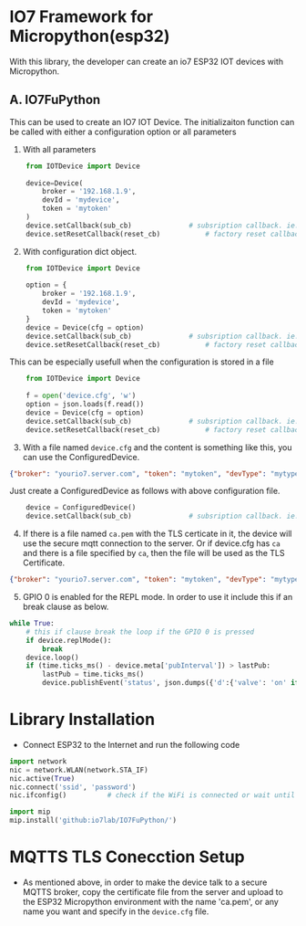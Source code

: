 # IO7 Framework for Micropython(esp32)

With this library, the developer can create an io7 ESP32 IOT devices with Micropython.

## A. IO7FuPython

This can be used to create an IO7 IOT Device. The initializaiton function can be called with either a configuration option or all parameters
1. With all parameters
```python
    from IOTDevice import Device
    
    device=Device(
        broker = '192.168.1.9',
        devId = 'mydevice',
        token = 'mytoken'
    )
    device.setCallback(sub_cb)				# subsription callback. ie. command handler
    device.setResetCallback(reset_cb)			# factory reset callback. it clears 'device.cfg' file.
```
2. With configuration dict object.
```python
    from IOTDevice import Device
    
    option = {
        broker = '192.168.1.9',
        devId = 'mydevice',
        token = 'mytoken'
    }
    device = Device(cfg = option)
    device.setCallback(sub_cb)				# subsription callback. ie. command handler
    device.setResetCallback(reset_cb)			# factory reset callback. it clears 'device.cfg' file.
```
This can be especially usefull when the configuration is stored in a file
```python
    from IOTDevice import Device
    
    f = open('device.cfg', 'w')
    option = json.loads(f.read())
    device = Device(cfg = option)
    device.setCallback(sub_cb)				# subsription callback. ie. command handler
    device.setResetCallback(reset_cb)			# factory reset callback. it clears 'device.cfg' file.
```
3. With a file named `device.cfg` and the content is something like this, you can use the ConfiguredDevice.
```json
{"broker": "yourio7.server.com", "token": "mytoken", "devType": "mytype", "devId": "myid"}
```
Just create a ConfiguredDevice as follows with above configuration file.
```python
    device = ConfiguredDevice()
    device.setCallback(sub_cb)				# subsription callback. ie. command handler
```
4. If there is a file named `ca.pem` with the TLS certicate in it, the device will use the secure mqtt connection to the server. Or if device.cfg has `ca` and there is a file specified by `ca`, then the file will be used as the TLS Certificate.
```json
{"broker": "yourio7.server.com", "token": "mytoken", "devType": "mytype", "devId": "myid", "ca":"ca.txt"}
```

5. GPIO 0 is enabled for the REPL mode. In order to use it include this if an break clause as below.

```python
while True:
    # this if clause break the loop if the GPIO 0 is pressed
    if device.replMode():
        break
    device.loop()
    if (time.ticks_ms() - device.meta['pubInterval']) > lastPub:
        lastPub = time.ticks_ms()
        device.publishEvent('status', json.dumps({'d':{'valve': 'on' if led.value() else 'off'}}))
```

# Library Installation
* Connect ESP32 to the Internet and run the following code
```python
import network
nic = network.WLAN(network.STA_IF)
nic.active(True)
nic.connect('ssid', 'password')
nic.ifconfig()          # check if the WiFi is connected or wait until connected

import mip
mip.install('github:io7lab/IO7FuPython/')
```

# MQTTS TLS Conecction Setup
* As mentioned above, in order to make the device talk to a secure MQTTS broker, copy the certificate file from the server and upload to the ESP32 Micropython environment with the name 'ca.pem', or any name you want and specify in the `device.cfg` file.
